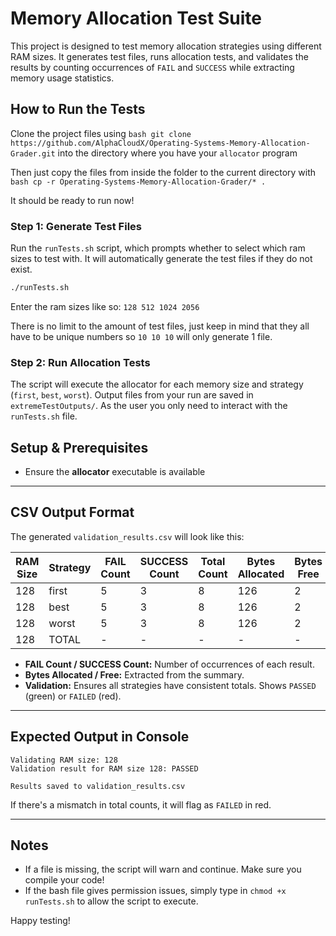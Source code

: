 # Memory Allocation Test Suite

This project is designed to test memory allocation strategies using different RAM sizes. It generates test files, runs allocation tests, and validates the results by counting occurrences of `FAIL` and `SUCCESS` while extracting memory usage statistics.

## **How to Run the Tests**

Clone the project files using ```bash git clone https://github.com/AlphaCloudX/Operating-Systems-Memory-Allocation-Grader.git``` into the directory where you have your `allocator` program

Then just copy the files from inside the folder to the current directory with ```bash cp -r Operating-Systems-Memory-Allocation-Grader/* .```

It should be ready to run now!

### **Step 1: Generate Test Files**
Run the `runTests.sh` script, which prompts whether to select which ram sizes to test with. It will automatically generate the test files if they do not exist.
```bash
./runTests.sh
```
Enter the ram sizes like so:
`128 512 1024 2056`

There is no limit to the amount of test files, just keep in mind that they all have to be unique numbers so `10 10 10` will only generate 1 file.

### **Step 2: Run Allocation Tests**
The script will execute the allocator for each memory size and strategy (`first`, `best`, `worst`). Output files from your run are saved in `extremeTestOutputs/`.
As the user you only need to interact with the `runTests.sh` file.

## **Setup & Prerequisites**
- Ensure the **allocator** executable is available

---

## **CSV Output Format**
The generated `validation_results.csv` will look like this:

| RAM Size | Strategy | FAIL Count | SUCCESS Count | Total Count | Bytes Allocated | Bytes Free | Validation |
|----------|------------|------------|--------------|------------|----------------|------------|------------|
| 128      | first      | 5          | 3            | 8          | 126            | 2          |            |
| 128      | best       | 5          | 3            | 8          | 126            | 2          |            |
| 128      | worst      | 5          | 3            | 8          | 126            | 2          |            |
| 128      | TOTAL      | -          | -            | -          | -              | -          | PASSED     |

- **FAIL Count / SUCCESS Count:** Number of occurrences of each result.
- **Bytes Allocated / Free:** Extracted from the summary.
- **Validation:** Ensures all strategies have consistent totals. Shows `PASSED` (green) or `FAILED` (red).

---

## **Expected Output in Console**
```
Validating RAM size: 128
Validation result for RAM size 128: PASSED

Results saved to validation_results.csv
```
If there's a mismatch in total counts, it will flag as `FAILED` in red.

---

## **Notes**
- If a file is missing, the script will warn and continue. Make sure you compile your code!
- If the bash file gives permission issues, simply type in `chmod +x runTests.sh` to allow the script to execute.


Happy testing!

